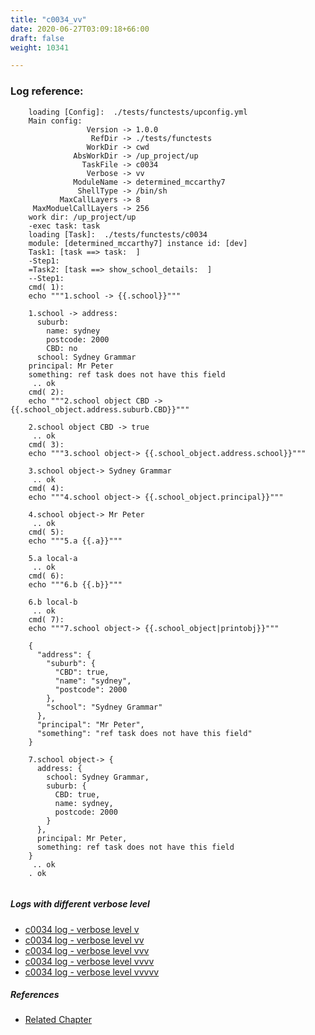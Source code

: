 ```yaml
---
title: "c0034_vv"
date: 2020-06-27T03:09:18+66:00
draft: false
weight: 10341

---
```


### Log reference: <no value>

```
    loading [Config]:  ./tests/functests/upconfig.yml
    Main config:
                 Version -> 1.0.0
                  RefDir -> ./tests/functests
                 WorkDir -> cwd
              AbsWorkDir -> /up_project/up
                TaskFile -> c0034
                 Verbose -> vv
              ModuleName -> determined_mccarthy7
               ShellType -> /bin/sh
           MaxCallLayers -> 8
     MaxModuelCallLayers -> 256
    work dir: /up_project/up
    -exec task: task
    loading [Task]:  ./tests/functests/c0034
    module: [determined_mccarthy7] instance id: [dev]
    Task1: [task ==> task:  ]
    -Step1:
    =Task2: [task ==> show_school_details:  ]
    --Step1:
    cmd( 1):
    echo """1.school -> {{.school}}"""
    
    1.school -> address:
      suburb:
        name: sydney
        postcode: 2000
        CBD: no
      school: Sydney Grammar
    principal: Mr Peter
    something: ref task does not have this field
     .. ok
    cmd( 2):
    echo """2.school object CBD -> {{.school_object.address.suburb.CBD}}"""
    
    2.school object CBD -> true
     .. ok
    cmd( 3):
    echo """3.school object-> {{.school_object.address.school}}"""
    
    3.school object-> Sydney Grammar
     .. ok
    cmd( 4):
    echo """4.school object-> {{.school_object.principal}}"""
    
    4.school object-> Mr Peter
     .. ok
    cmd( 5):
    echo """5.a {{.a}}"""
    
    5.a local-a
     .. ok
    cmd( 6):
    echo """6.b {{.b}}"""
    
    6.b local-b
     .. ok
    cmd( 7):
    echo """7.school object-> {{.school_object|printobj}}"""
    
    {
      "address": {
        "suburb": {
          "CBD": true,
          "name": "sydney",
          "postcode": 2000
        },
        "school": "Sydney Grammar"
      },
      "principal": "Mr Peter",
      "something": "ref task does not have this field"
    }
    
    7.school object-> {
      address: {
        school: Sydney Grammar,
        suburb: {
          CBD: true,
          name: sydney,
          postcode: 2000
        }
      },
      principal: Mr Peter,
      something: ref task does not have this field
    }
     .. ok
    . ok
    
```

##### Logs with different verbose level
* [c0034 log - verbose level v](../../logs/c0034_v)
* [c0034 log - verbose level vv](../../logs/c0034_vv)
* [c0034 log - verbose level vvv](../../logs/c0034_vvv)
* [c0034 log - verbose level vvvv](../../logs/c0034_vvvv)
* [c0034 log - verbose level vvvvv](../../logs/c0034_vvvvv)

##### References
* [Related Chapter](../../dvars/c0034)
